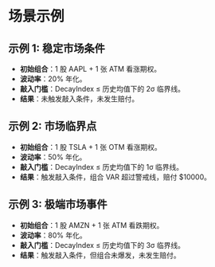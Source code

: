 # 场景示例

## 示例 1: 稳定市场条件
- **初始组合**：1 股 AAPL + 1 张 ATM 看涨期权。
- **波动率**：20% 年化。
- **敲入门槛**：DecayIndex ≤ 历史均值下的 2σ 临界线。
- **结果**：未触发敲入条件，未发生赔付。

## 示例 2: 市场临界点
- **初始组合**：1 股 TSLA + 1 张 OTM 看涨期权。
- **波动率**：50% 年化。
- **敲入门槛**：DecayIndex ≤ 历史均值下的 1σ 临界线。
- **结果**：触发敲入条件，组合 VAR 超过警戒线，赔付 $10000。

## 示例 3: 极端市场事件
- **初始组合**：1 股 AMZN + 1 张 ATM 看跌期权。
- **波动率**：80% 年化。
- **敲入门槛**：DecayIndex ≤ 历史均值下的 3σ 临界线。
- **结果**：触发敲入条件，但组合未爆发，未发生赔付。